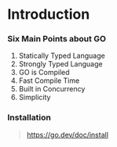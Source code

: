# Introduction

###  Six Main Points about GO
1. Statically Typed Language
2. Strongly Typed Language
3. GO is Compiled
4. Fast Compile Time
5. Built in Concurrency
6. Simplicity

### Installation
> https://go.dev/doc/install